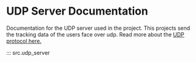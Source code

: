 # UDP Server Documentation

Documentation for the UDP server used in the project. This projects send the tracking data of the users face over udp. 
Read more about the [UDP protocol here.](https://en.wikipedia.org/wiki/User_Datagram_Protocol)

::: src.udp_server
